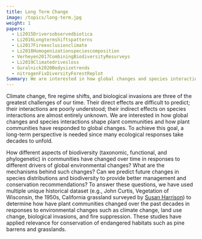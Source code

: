 ```yaml
---
title: Long Term Change
image: /topics/long-term.jpg
weight: 1
papers:
  - Li2015Driversobservedbiotica
  - Li2016Longtermshiftspatterns
  - Li2017Fireexclusionclimate
  - Li2018Homogenizationspeciescomposition
  - Verheyen2017CombiningBiodiversityResurveys
  - Li2019Climatedrivesloss
  - Guralnick2020Bodysizetrends
  - nitrogenFixDiversityForestReplot
Summary: We are interested in how global changes and species interactions shape plant communities and how plant communities have responded to global changes. To achieve this goal, a long-term perspective is needed since many ecological responses take decades to unfold.
---
```


Climate change, fire regime shifts, and biological invasions are three of the greatest challenges of our time. Their direct effects are difficult to predict; their interactions are poorly understood; their indirect effects on species interactions are almost entirely unknown. We are interested in how global changes and species interactions shape plant communities and how plant communities have responded to global changes. To achieve this goal, a long-term perspective is needed since many ecological responses take decades to unfold.

How different aspects of biodiversity (taxonomic, functional, and phylogenetic) in communities have changed over time in responses to different drivers of global environmental changes? What are the mechanisms behind such changes? Can we predict future changes in species distributions and biodiversity to provide better management and conservation recommendations? To answer these questions, we have used multiple unique historical dataset (e.g., John Curtis, Vegetation of Wisconsin, the 1950s, California grassland surveyed by [Susan Harrison](https://biology.ucdavis.edu/people/susan-harrison)) to determine how have plant communities changed over the past decades in responses to environmental changes such as climate change, land use change, biological invasions, and fire suppression. These studies have applied relevance for conservation of endangered habitats such as pine barrens and grasslands.
